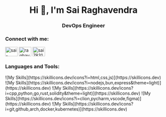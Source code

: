 <h1 align="center">Hi 👋, I'm Sai Raghavendra</h1>
<h3 align="center">DevOps Engineer</h3>

<h3 align="left">Connect with me:</h3>
<p align="left">
<a href="https://linkedin.com/in/sai-raghavendra-p-8431872a9" target="blank"><img align="center" src="https://raw.githubusercontent.com/rahuldkjain/github-profile-readme-generator/master/src/images/icons/Social/linked-in-alt.svg" alt="sai-raghavendra-p-8431872a9" height="30" width="40" /></a>
<a href="https://www.codechef.com/users/raghavendrarq" target="blank"><img align="center" src="https://cdn.jsdelivr.net/npm/simple-icons@3.1.0/icons/codechef.svg" alt="raghavendrarq" height="30" width="40" /></a>
<a href="https://www.leetcode.com/sai783191" target="blank"><img align="center" src="https://raw.githubusercontent.com/rahuldkjain/github-profile-readme-generator/master/src/images/icons/Social/leet-code.svg" alt="sai783191" height="30" width="40" /></a>
</p>

<h3 align="left">Languages and Tools:</h3>
![My Skills](https://skillicons.dev/icons?i=html,css,js)](https://skillicons.dev)
![My Skills](https://skillicons.dev/icons?i=nodejs,bun,express&theme=light)](https://skillicons.dev)
![My Skills](https://skillicons.dev/icons?i=cpp,python,go,rust,solidity&theme=light)](https://skillicons.dev)
![My Skills](https://skillicons.dev/icons?i=clion,pycharm,vscode,figma)](https://skillicons.dev)
![My Skills](https://skillicons.dev/icons?i=git,github,arch,docker,kubernetes)](https://skillicons.dev)
